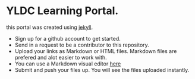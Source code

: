 YLDC Learning Portal.
=====================

this portal was created using [jekyll](https://jekyllrb.com/). 

 - Sign up for a github account to get started.  
 - Send in a request to be a contributor to this repository.  
 - Upload your links as Markdown or HTML files. Markdown files are prefered and alot easier to work with. 
 - You can use a Markdown visual editor [here](https://stackedit.io/)
 - Submit and push your files up. You will see the files uploaded instantly. 
